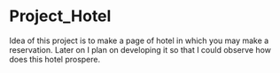 # Project_Hotel

Idea of this project is to make a page of hotel in which you may make a reservation. Later on I plan on developing it so that I could observe how does this hotel prospere.
